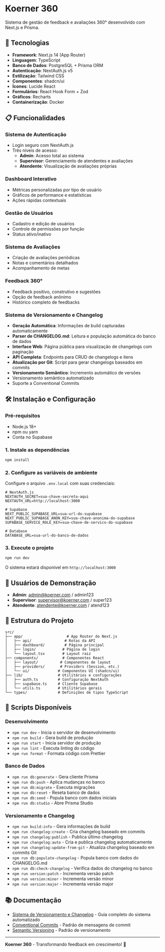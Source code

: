 # Koerner 360

Sistema de gestão de feedback e avaliações 360° desenvolvido com Next.js e Prisma.

## 🚀 Tecnologias

- **Framework**: Next.js 14 (App Router)
- **Linguagem**: TypeScript
- **Banco de Dados**: PostgreSQL + Prisma ORM
- **Autenticação**: NextAuth.js v5
- **Estilização**: Tailwind CSS
- **Componentes**: shadcn/ui
- **Ícones**: Lucide React
- **Formulários**: React Hook Form + Zod
- **Gráficos**: Recharts
- **Containerização**: Docker

## 📋 Funcionalidades

### Sistema de Autenticação
- Login seguro com NextAuth.js
- Três níveis de acesso:
  - **Admin**: Acesso total ao sistema
  - **Supervisor**: Gerenciamento de atendentes e avaliações
  - **Atendente**: Visualização de avaliações próprias

### Dashboard Interativo
- Métricas personalizadas por tipo de usuário
- Gráficos de performance e estatísticas
- Ações rápidas contextuais

### Gestão de Usuários
- Cadastro e edição de usuários
- Controle de permissões por função
- Status ativo/inativo

### Sistema de Avaliações
- Criação de avaliações periódicas
- Notas e comentários detalhados
- Acompanhamento de metas

### Feedback 360°
- Feedback positivo, construtivo e sugestões
- Opção de feedback anônimo
- Histórico completo de feedbacks

### Sistema de Versionamento e Changelog
- **Geração Automática**: Informações de build capturadas automaticamente
- **Parser de CHANGELOG.md**: Leitura e população automática do banco de dados
- **Interface Web**: Página pública para visualização de changelogs com paginação
- **API Completa**: Endpoints para CRUD de changelogs e itens
- **Atualização por Git**: Script para gerar changelogs baseados em commits
- **Versionamento Semântico**: Incremento automático de versões
- Versionamento semântico automatizado
- Suporte a Conventional Commits

## 🛠️ Instalação e Configuração

### Pré-requisitos
- Node.js 18+ 
- npm ou yarn
- Conta no Supabase

### 1. Instale as dependências
```bash
npm install
```

### 2. Configure as variáveis de ambiente
Configure o arquivo `.env.local` com suas credenciais:

```env
# NextAuth.js
NEXTAUTH_SECRET=sua-chave-secreta-aqui
NEXTAUTH_URL=http://localhost:3000

# Supabase
NEXT_PUBLIC_SUPABASE_URL=sua-url-do-supabase
NEXT_PUBLIC_SUPABASE_ANON_KEY=sua-chave-anonima-do-supabase
SUPABASE_SERVICE_ROLE_KEY=sua-chave-de-servico-do-supabase

# Database
DATABASE_URL=sua-url-do-banco-de-dados
```

### 3. Execute o projeto
```bash
npm run dev
```

O sistema estará disponível em `http://localhost:3000`

## 👥 Usuários de Demonstração

- **Admin**: admin@koerner.com / admin123
- **Supervisor**: supervisor@koerner.com / super123
- **Atendente**: atendente@koerner.com / atend123

## 📁 Estrutura do Projeto

```
src/
├── app/                    # App Router do Next.js
│   ├── api/               # Rotas da API
│   ├── dashboard/         # Página principal
│   ├── login/            # Página de login
│   └── layout.tsx        # Layout raiz
├── components/           # Componentes React
│   ├── layout/          # Componentes de layout
│   ├── providers/       # Providers (Session, etc.)
│   └── ui/             # Componentes UI (shadcn/ui)
├── lib/                # Utilitários e configurações
│   ├── auth.ts         # Configuração NextAuth
│   ├── supabase.ts     # Cliente Supabase
│   └── utils.ts        # Utilitários gerais
└── types/              # Definições de tipos TypeScript
```

## 🔧 Scripts Disponíveis

### Desenvolvimento
- `npm run dev` - Inicia o servidor de desenvolvimento
- `npm run build` - Gera build de produção
- `npm run start` - Inicia servidor de produção
- `npm run lint` - Executa linting do código
- `npm run format` - Formata código com Prettier

### Banco de Dados
- `npm run db:generate` - Gera cliente Prisma
- `npm run db:push` - Aplica mudanças no banco
- `npm run db:migrate` - Executa migrações
- `npm run db:reset` - Reseta banco de dados
- `npm run db:seed` - Popula banco com dados iniciais
- `npm run db:studio` - Abre Prisma Studio

### Versionamento e Changelog
- `npm run build:info` - Gera informações de build
- `npm run changelog:create` - Cria changelog baseado em commits
- `npm run changelog:publish` - Publica último changelog
- `npm run changelog:auto` - Cria e publica changelog automaticamente
- `npm run changelog:update-from-git` - Atualiza changelog baseado em commits Git
- `npm run db:populate-changelog` - Popula banco com dados do CHANGELOG.md
- `npm run db:check-changelog` - Verifica dados do changelog no banco
- `npm run version:patch` - Incrementa versão patch
- `npm run version:minor` - Incrementa versão minor
- `npm run version:major` - Incrementa versão major

## 📚 Documentação

- [Sistema de Versionamento e Changelog](./docs/versionamento.md) - Guia completo do sistema automatizado
- [Conventional Commits](https://www.conventionalcommits.org/) - Padrão de mensagens de commit
- [Semantic Versioning](https://semver.org/) - Padrão de versionamento

---

**Koerner 360** - Transformando feedback em crescimento! 🚀
